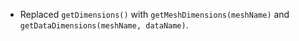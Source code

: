 - Replaced `getDimensions()` with `getMeshDimensions(meshName)` and `getDataDimensions(meshName, dataName)`.

